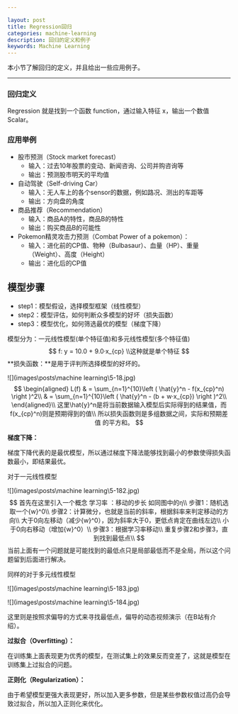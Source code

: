 ```yaml
---

layout: post
title: Regression回归
categories: machine-learning
description: 回归的定义和例子
keywords: Machine Learning
---
```


本小节了解回归的定义，并且给出一些应用例子。

---

### 回归定义

Regression 就是找到一个函数 function，通过输入特征 x，输出一个数值 Scalar。

### 应用举例

- 股市预测（Stock market forecast）
  - 输入：过去10年股票的变动、新闻咨询、公司并购咨询等
  - 输出：预测股市明天的平均值
- 自动驾驶（Self-driving Car）
  - 输入：无人车上的各个sensor的数据，例如路况、测出的车距等
  - 输出：方向盘的角度
- 商品推荐（Recommendation）
  - 输入：商品A的特性，商品B的特性
  - 输出：购买商品B的可能性
- Pokemon精灵攻击力预测（Combat Power of a pokemon）：
  - 输入：进化前的CP值、物种（Bulbasaur）、血量（HP）、重量（Weight）、高度（Height）
  - 输出：进化后的CP值

## 模型步骤

- step1：模型假设，选择模型框架（线性模型）
- step2：模型评估，如何判断众多模型的好坏（损失函数）
- step3：模型优化，如何筛选最优的模型（梯度下降）

模型分为：一元线性模型(单个特征值)和多元线性模型(多个特征值)
$$
f: y = 10.0 + 9.0·x_{cp} \\这种就是单个特征
$$
**损失函数：**是用于评判所选择模型的好坏的。

![](images\posts\machine learning\5-18.jpg)
$$
\begin{aligned}  
L(f) & = \sum_{n=1}^{10}\left ( \hat{y}^n - f(x_{cp}^n) \right )^2\\
& = \sum_{n=1}^{10}\left ( \hat{y}^n - (b + w·x_{cp}) \right )^2\\
\end{aligned}\\
这里\hat{y}^n是将当前数据输入模型后实际得到的结果值，而f(x_{cp}^n)则是预期得到的值\\
所以损失函数则是多组数据之间，实际和预期差值 的平方和。
$$

**梯度下降：**

梯度下降代表的是最优模型，所以通过梯度下降法能够找到最小的参数使得损失函数最小，即结果最优。

对于一元线性模型

![](images\posts\machine learning\5-182.jpg)
$$
首先在这里引入一个概念 学习率 ：移动的步长 如同图中的η\\
步骤1：随机选取一个{w}^0\\
步骤2：计算微分，也就是当前的斜率，根据斜率来判定移动的方向\\
  大于0向左移动（减少{w}^0），因为斜率大于0，更低点肯定在曲线左边\\ 
  小于0向右移动（增加{w}^0）\\
步骤3：根据学习率移动\\
重复步骤2和步骤3，直到找到最低点\\
$$
当前上面有一个问题就是可能找到的最低点只是局部最低而不是全局，所以这个问题留到后面进行解决。

同样的对于多元线性模型

![](images\posts\machine learning\5-183.jpg)

![](images\posts\machine learning\5-184.jpg)

这里则是按照求偏导的方式来寻找最低点，偏导的动态视频演示（在B站有介绍）。



**过拟合（Overfitting）：**

在训练集上面表现更为优秀的模型，在测试集上的效果反而变差了，这就是模型在训练集上过拟合的问题。

**正则化（Regularization）：**

由于希望模型更强大表现更好，所以加入更多参数，但是某些参数权值过高仍会导致过拟合，所以加入正则化来优化。



